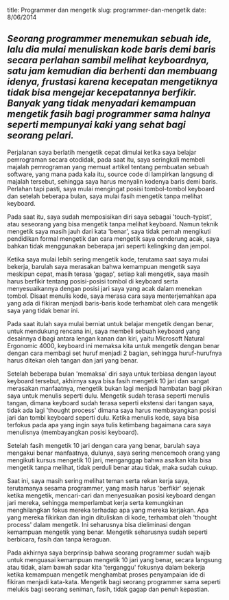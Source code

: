 title: Programmer dan mengetik
slug: programmer-dan-mengetik 
date: 8/06/2014

## _Seorang programmer menemukan sebuah ide, lalu dia mulai menuliskan kode baris demi baris secara perlahan sambil melihat keyboardnya, satu jam kemudian dia berhenti dan membuang idenya, frustasi karena kecepatan mengetiknya tidak bisa mengejar kecepatannya berfikir. Banyak yang tidak menyadari kemampuan mengetik fasih bagi programmer sama halnya seperti mempunyai kaki yang sehat bagi seorang pelari._

Perjalanan saya berlatih mengetik cepat dimulai ketika saya belajar pemrograman secara otodidak, pada saat itu, saya seringkali membeli majalah pemrograman yang memuat artikel tentang pembuatan sebuah software, yang mana pada kala itu, source code di lampirkan langsung di majalah tersebut, sehingga saya harus menyalin kodenya baris demi baris. Perlahan tapi pasti, saya mulai mengingat posisi tombol-tombol keyboard dan setelah beberapa bulan, saya mulai fasih mengetik tanpa melihat keyboard.

Pada saat itu, saya sudah memposisikan diri saya sebagai 'touch-typist', atau seseorang yang bisa mengetik tanpa melihat keyboard. Namun teknik mengetik saya masih jauh dari kata 'benar', saya tidak pernah mengikuti pendidikan formal mengetik dan cara mengetik saya cenderung acak, saya bahkan tidak menggunakan beberapa jari seperti kelingking dan jempol. 

Ketika saya mulai lebih sering mengetik kode, terutama saat saya mulai bekerja, barulah saya merasakan bahwa kemampuan mengetik saya meskipun cepat, masih terasa 'gagap', setiap kali mengetik, saya masih harus berfikir tentang posisi-posisi tombol di keyboard serta menyesuaikannya dengan posisi jari saya yang acak dalam menekan tombol. Disaat menulis kode, saya merasa cara saya menterjemahkan apa yang ada di fikiran menjadi baris-baris kode terhambat oleh cara mengetik saya yang tidak benar ini.

Pada saat itulah saya mulai berniat untuk belajar mengetik dengan benar, untuk mendukung rencana ini, saya membeli sebuah keyboard yang desainnya dibagi antara lengan kanan dan kiri, yaitu Microsoft Natural Ergonomic 4000, keyboard ini memaksa kita untuk mengetik dengan benar dengan cara membagi set huruf menjadi 2 bagian, sehingga huruf-hurufnya harus ditekan oleh tangan dan jari yang benar.

Setelah beberapa bulan 'memaksa' diri saya untuk terbiasa dengan layout keyboard tersebut, akhirnya saya bisa fasih mengetik 10 jari dan sangat merasakan manfaatnya, mengetik bukan lagi menjadi hambatan bagi pikiran saya untuk menulis seperti dulu. Mengetik sudah terasa seperti menulis tangan, dimana keyboard sudah terasa seperti ekstensi dari tangan saya, tidak ada lagi 'thought process' dimana saya harus membayangkan posisi jari dan tombl keyboard seperti dulu. Ketika menulis kode, saya bisa terfokus pada apa yang ingin saya tulis ketimbang bagaimana cara saya menulisnya (membayangkan posisi keyboard).

Setelah fasih mengetik 10 jari dengan cara yang benar, barulah saya mengakui benar manfaatnya, dulunya, saya sering mencemooh orang yang mengikuti kursus mengetik 10 jari, menganggap bahwa asalkan kita bisa mengetik tanpa melihat, tidak perduli benar atau tidak, maka sudah cukup.

Saat ini, saya masih sering melihat teman serta rekan kerja saya, terutamanya sesama programmer, yang masih harus 'berfikir' sejenak ketika mengetik, mencari-cari dan menyesuaikan posisi keyboard dengan jari mereka, sehingga memperlambat kerja serta kemungkinan menghilangkan fokus mereka terhadap apa yang mereka kerjakan. Apa yang mereka fikirkan dan ingin dituliskan di kode, terhambat oleh 'thought process' dalam mengetik. Ini seharusnya bisa dieliminasi dengan kemampuan mengetik yang benar. Mengetik seharusnya sudah seperti berbicara, fasih dan tanpa keraguan.

Pada akhirnya saya berprinsip bahwa seorang programmer sudah wajib untuk menguasai kemampuan mengetik 10 jari yang benar, secara langsung atau tidak, alam bawah sadar kita 'terganggu' fokusnya dalam bekerja ketika kemampuan mengetik menghambat proses penyampaian ide di fikiran menjadi kata-kata. Mengetik bagi seorang programmer sama seperti melukis bagi seorang seniman, fasih, tidak gagap dan penuh kepastian. 

